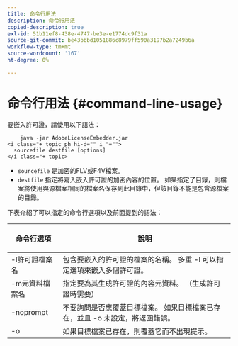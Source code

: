 ```yaml
---
title: 命令行用法
description: 命令行用法
copied-description: true
exl-id: 51b11ef8-438e-4747-be3e-e1774dc9f31a
source-git-commit: be43bbbd1051886c8979ff590a3197b2a7249b6a
workflow-type: tm+mt
source-wordcount: '167'
ht-degree: 0%

---
```


# 命令行用法 {#command-line-usage}

要嵌入許可證，請使用以下語法：

```
    java -jar AdobeLicenseEmbedder.jar  
<i class="+ topic ph hi-d="" i "="">
  sourcefile destfile [options] 
</i class="+ topic>
```

* `sourcefile` 是加密的FLV或F4V檔案。
* `destfile` 指定將寫入嵌入許可證的加密內容的位置。 如果指定了目錄，則檔案將使用與源檔案相同的檔案名保存到此目錄中，但該目錄不能是包含源檔案的目錄。

下表介紹了可以指定的命令行選項以及前面提到的語法：

<table frame="all" colsep="1" rowsep="1" class="+ topic/table adobe-d/table " id="table_hnl_2sy_n4"> 
 <thead class="- topic/thead "> 
  <tr rowsep="1" class="- topic/row "> 
   <th colname="1" class="- topic/entry entry"> <p class="- topic/p ">命令行選項 </p> </th> 
   <th colname="2" class="- topic/entry entry"> <p class="- topic/p ">說明 </p> </th> 
  </tr> 
 </thead>
 <tbody class="- topic/tbody "> 
  <tr rowsep="1" class="- topic/row "> 
   <td colname="1" class="- topic/entry "> <span class="+ topic/ph pr-d/codeph codeph"> -l許可證檔案名 </span> </td> 
   <td colname="2" class="- topic/entry "> 包含要嵌入的許可證的檔案的名稱。 多重 <span class="codeph"> -l </span> 可以指定選項來嵌入多個許可證。 </td> 
  </tr> 
  <tr rowsep="1" class="- topic/row "> 
   <td colname="1" class="- topic/entry "> <span class="+ topic/ph pr-d/codeph codeph"> -m元資料檔案名 </span> </td> 
   <td colname="2" class="- topic/entry "> 指定要為其生成許可證的內容元資料。 （生成許可證時需要） </td> 
  </tr> 
  <tr rowsep="1" class="- topic/row "> 
   <td colname="1" class="- topic/entry "> <span class="codeph"> -noprompt </span> </td> 
   <td colname="2" class="- topic/entry "> 不要詢問是否應覆蓋目標檔案。 如果目標檔案已存在，並且 <span class="codeph"> -o </span> 未設定，將返回錯誤。 </td> 
  </tr> 
  <tr rowsep="0" class="- topic/row "> 
   <td colname="1" class="- topic/entry "> <span class="codeph"> -o </span> </td> 
   <td colname="2" class="- topic/entry "> 如果目標檔案已存在，則覆蓋它而不出現提示。 </td> 
  </tr> 
 </tbody> 
</table>
